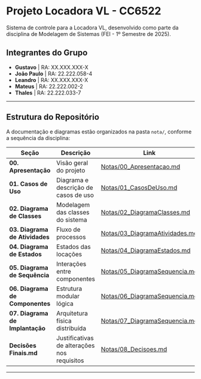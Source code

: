 # Projeto Locadora VL - CC6522

Sistema de controle para a Locadora VL, desenvolvido como parte da disciplina de Modelagem de Sistemas (FEI - 1º Semestre de 2025).

## Integrantes do Grupo

- **Gustavo** | RA: XX.XXX.XXX-X
- **João Paulo** | RA: 22.222.058-4
- **Leandro** | RA: XX.XXX.XXX-X
- **Mateus** | RA: 22.222.002-2
- **Thales** | RA: 22.222.033-7

---

## Estrutura do Repositório

A documentação e diagramas estão organizados na pasta `nota/`, conforme a sequência da disciplina:

| Seção                          | Descrição                                   | Link                                                             |
| ------------------------------ | ------------------------------------------- | ---------------------------------------------------------------- |
| **00. Apresentação**           | Visão geral do projeto                      | [Notas/00_Apresentacao.md](Notas/00_Apresentacao.md)             |
| **01. Casos de Uso**           | Diagrama e descrição de casos de uso        | [Notas/01_CasosDeUso.md](Notas/01_CasosDeUso.md)                 |
| **02. Diagrama de Classes**    | Modelagem das classes do sistema            | [Notas/02_DiagramaClasses.md](Notas/02_DiagramaClasses.md)       |
| **03. Diagrama de Atividades** | Fluxo de processos                          | [Notas/03_DiagramaAtividades.md](Notas/03_DiagramaAtividades.md) |
| **04. Diagrama de Estados**    | Estados das locações                        | [Notas/04_DiagramaEstados.md](Notas/04_DiagramaEstados.md)       |
| **05. Diagrama de Sequência**  | Interações entre componentes                | [Notas/05_DiagramaSequencia.md](Notas/05_DiagramaSequencia.md)   |
| **06. Diagrama de Componentes**  | Estrutura modular lógica                | [Notas/06_DiagramaSequencia.md](Notas/06_DiagramaComponentes.md)   |
| **07. Diagrama de Implantação**  | Arquitetura física distribuída                | [Notas/07_DiagramaSequencia.md](Notas/07_DiagramaImplantacao.md)   |
| **Decisões Finais.md**         | Justificativas de alterações nos requisitos | [Notas/08_Decisoes.md](Notas/08_Decisoes.md)                     |

---
